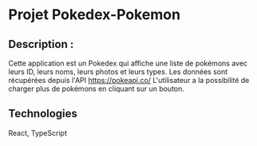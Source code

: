 # Projet Pokedex-Pokemon

<h2> Description : </h2>

Cette application est un Pokedex qui affiche une liste de pokémons avec leurs ID, leurs noms, leurs photos et leurs types.
Les données sont récupérées depuis l'API https://pokeapi.co/
L'utilisateur a la possibilité de charger plus de pokémons en cliquant sur un bouton.

<h2> Technologies </h2>
React, TypeScript
